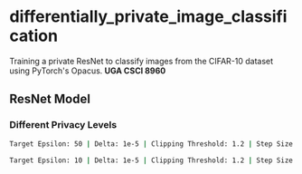# differentially_private_image_classification
Training a private ResNet to classify images from the CIFAR-10 dataset using PyTorch's Opacus.
**UGA CSCI 8960**


## ResNet Model

### Different Privacy Levels

```bash
Target Epsilon: 50 | Delta: 1e-5 | Clipping Threshold: 1.2 | Step Size: 1e-3 | Test Set Loss: 1.743414 | Test Accuracy: 60.087316 |
```

```bash
Target Epsilon: 10 | Delta: 1e-5 | Clipping Threshold: 1.2 | Step Size: 1e-3 | Test Set Loss: 1.775980 | Test Accuracy: 55.926585 | 
```
